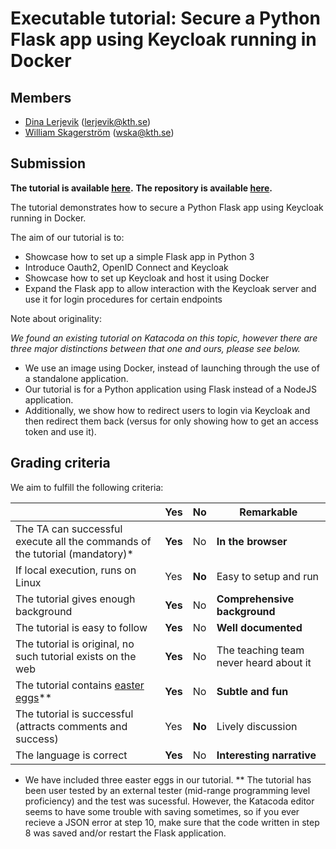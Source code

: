 # Executable tutorial: Secure a Python Flask app using Keycloak running in Docker
 
## Members
- [Dina Lerjevik](https://github.com/dmariel) (lerjevik@kth.se)
- [William Skagerström](https://github.com/wska) (wska@kth.se)

## Submission

**The tutorial is available [here](https://www.katacoda.com/wska/scenarios/add-login-to-python-flask-app-using-keycloak).**
**The repository is available [here](https://github.com/wska/katacoda-scenarios/tree/main/add-login-to-python-flask-app-using-keycloak).**

The tutorial demonstrates how to secure a Python Flask app using Keycloak running in Docker.

The aim of our tutorial is to:

* Showcase how to set up a simple Flask app in Python 3
* Introduce Oauth2, OpenID Connect and Keycloak
* Showcase how to set up Keycloak and host it using Docker
* Expand the Flask app to allow interaction with the Keycloak server and use it for login procedures for certain endpoints
 
Note about originality: 

*We found an existing tutorial on Katacoda on this topic, however there are three major distinctions between that one and ours, please see below.*

* We use an image using Docker, instead of launching through the use of a standalone application. 
* Our tutorial is for a Python application using Flask instead of a NodeJS application.
* Additionally, we show how to redirect users to login via Keycloak and then redirect them back (versus for only showing how to get an access token and use it). 

## Grading criteria

We aim to fulfill the following criteria:

|                                             | Yes | No | Remarkable |
|-------------------------------------------- | ----|----|-------------|
|The TA can successful execute all the commands of the tutorial (mandatory)* | **Yes** | No | **In the browser** |
|If local execution, runs on Linux | Yes | **No** | Easy to setup and run  |
|The tutorial gives enough background | **Yes** | No | **Comprehensive background** |
|The tutorial is easy to follow  | **Yes** | No | **Well documented** |
|The tutorial is original, no such tutorial exists on the web | **Yes** | No | The teaching team never heard about it |
|The tutorial contains [easter eggs](https://github.com/OrkoHunter/python-easter-eggs)** | **Yes** | No | **Subtle and fun** |
|The tutorial is successful (attracts comments and success) | Yes | **No** | Lively discussion |
|The language is correct | **Yes** | No | **Interesting narrative**  |

* We have included three easter eggs in our tutorial. 
** The tutorial has been user tested by an external tester (mid-range programming level proficiency) and the test was sucessful. However, the Katacoda editor seems to have some trouble with saving sometimes, so if you ever recieve a JSON error at step 10, make sure that the code written in step 8 was saved and/or restart the Flask application.

